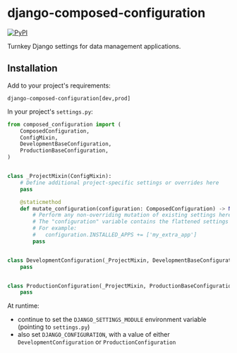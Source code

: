 # django-composed-configuration
[![PyPI](https://img.shields.io/pypi/v/django-composed-configuration)](https://pypi.org/project/django-composed-configuration/)

Turnkey Django settings for data management applications.

## Installation
Add to your project's requirements:
```
django-composed-configuration[dev,prod]
```

In your project's `settings.py`:
```python
from composed_configuration import (
    ComposedConfiguration,
    ConfigMixin,
    DevelopmentBaseConfiguration,
    ProductionBaseConfiguration,
)


class _ProjectMixin(ConfigMixin):
    # Define additional project-specific settings or overrides here
    pass

    @staticmethod
    def mutate_configuration(configuration: ComposedConfiguration) -> None:
        # Perform any non-overriding mutation of existing settings here
        # The "configuration" variable contains the flattened settings
        # For example:
        #   configuration.INSTALLED_APPS += ['my_extra_app']
        pass


class DevelopmentConfiguration(_ProjectMixin, DevelopmentBaseConfiguration):
    pass


class ProductionConfiguration(_ProjectMixin, ProductionBaseConfiguration):
    pass
```

At runtime:
* continue to set the `DJANGO_SETTINGS_MODULE` environment variable (pointing to `settings.py`)
* also set `DJANGO_CONFIGURATION`, with a value of 
  either `DevelopmentConfiguration` or `ProductionConfiguration` 
